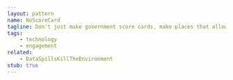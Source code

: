 ```yaml
---
layout: pattern
name: NoScoreCard
tagline: Don't just make government score cards, make places that allow people to act on that information.
tags:
    - technology
    - engagement
related:
    - DataSpillsKillTheEnvironment
stub: true
---
```

